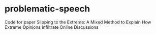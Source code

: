 # problematic-speech
Code for paper
Slipping to the Extreme: A Mixed Method to Explain How Extreme Opinions Infiltrate Online Discussions
